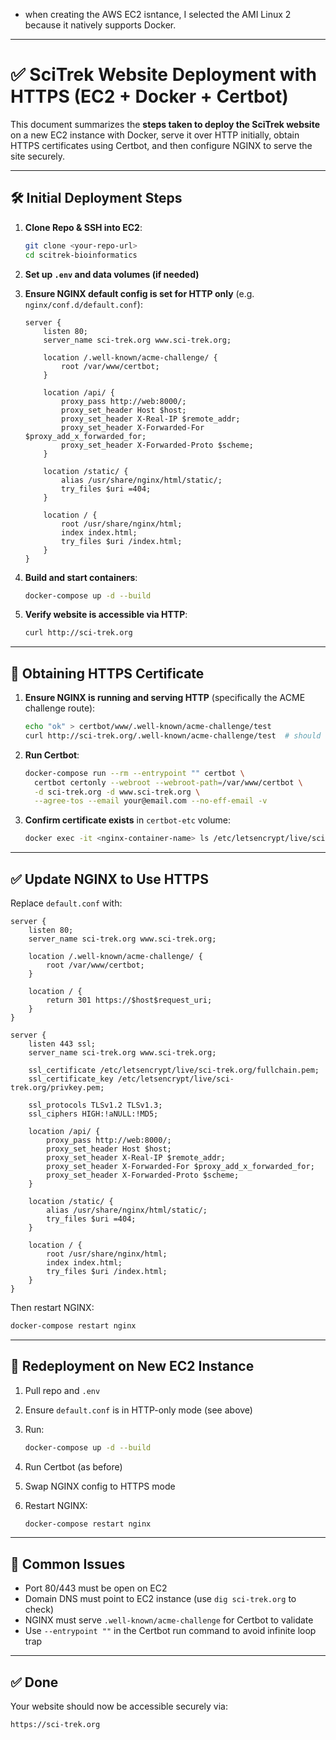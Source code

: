 * when creating the AWS EC2 isntance, I selected the AMI Linux 2 because it natively supports Docker. 



------

# ✅ SciTrek Website Deployment with HTTPS (EC2 + Docker + Certbot)

This document summarizes the **steps taken to deploy the SciTrek website** on a new EC2 instance with Docker, serve it over HTTP initially, obtain HTTPS certificates using Certbot, and then configure NGINX to serve the site securely.

---

## 🛠️ Initial Deployment Steps

1. **Clone Repo & SSH into EC2**:

   ```bash
   git clone <your-repo-url>
   cd scitrek-bioinformatics
   ```

2. **Set up `.env` and data volumes (if needed)**

3. **Ensure NGINX default config is set for HTTP only** (e.g. `nginx/conf.d/default.conf`):

   ```nginx
   server {
       listen 80;
       server_name sci-trek.org www.sci-trek.org;

       location /.well-known/acme-challenge/ {
           root /var/www/certbot;
       }

       location /api/ {
           proxy_pass http://web:8000/;
           proxy_set_header Host $host;
           proxy_set_header X-Real-IP $remote_addr;
           proxy_set_header X-Forwarded-For $proxy_add_x_forwarded_for;
           proxy_set_header X-Forwarded-Proto $scheme;
       }

       location /static/ {
           alias /usr/share/nginx/html/static/;
           try_files $uri =404;
       }

       location / {
           root /usr/share/nginx/html;
           index index.html;
           try_files $uri /index.html;
       }
   }
   ```

4. **Build and start containers**:

   ```bash
   docker-compose up -d --build
   ```

5. **Verify website is accessible via HTTP**:

   ```bash
   curl http://sci-trek.org
   ```

---

## 🔐 Obtaining HTTPS Certificate

1. **Ensure NGINX is running and serving HTTP** (specifically the ACME challenge route):

   ```bash
   echo "ok" > certbot/www/.well-known/acme-challenge/test
   curl http://sci-trek.org/.well-known/acme-challenge/test  # should return "ok"
   ```

2. **Run Certbot**:

   ```bash
   docker-compose run --rm --entrypoint "" certbot \
     certbot certonly --webroot --webroot-path=/var/www/certbot \
     -d sci-trek.org -d www.sci-trek.org \
     --agree-tos --email your@email.com --no-eff-email -v
   ```

3. **Confirm certificate exists** in `certbot-etc` volume:

   ```bash
   docker exec -it <nginx-container-name> ls /etc/letsencrypt/live/sci-trek.org/
   ```

---

## ✅ Update NGINX to Use HTTPS

Replace `default.conf` with:

```nginx
server {
    listen 80;
    server_name sci-trek.org www.sci-trek.org;

    location /.well-known/acme-challenge/ {
        root /var/www/certbot;
    }

    location / {
        return 301 https://$host$request_uri;
    }
}

server {
    listen 443 ssl;
    server_name sci-trek.org www.sci-trek.org;

    ssl_certificate /etc/letsencrypt/live/sci-trek.org/fullchain.pem;
    ssl_certificate_key /etc/letsencrypt/live/sci-trek.org/privkey.pem;

    ssl_protocols TLSv1.2 TLSv1.3;
    ssl_ciphers HIGH:!aNULL:!MD5;

    location /api/ {
        proxy_pass http://web:8000/;
        proxy_set_header Host $host;
        proxy_set_header X-Real-IP $remote_addr;
        proxy_set_header X-Forwarded-For $proxy_add_x_forwarded_for;
        proxy_set_header X-Forwarded-Proto $scheme;
    }

    location /static/ {
        alias /usr/share/nginx/html/static/;
        try_files $uri =404;
    }

    location / {
        root /usr/share/nginx/html;
        index index.html;
        try_files $uri /index.html;
    }
}
```

Then restart NGINX:

```bash
docker-compose restart nginx
```

---

## 🔁 Redeployment on New EC2 Instance

1. Pull repo and `.env`
2. Ensure `default.conf` is in HTTP-only mode (see above)
3. Run:

   ```bash
   docker-compose up -d --build
   ```
4. Run Certbot (as before)
5. Swap NGINX config to HTTPS mode
6. Restart NGINX:

   ```bash
   docker-compose restart nginx
   ```

---

## 📌 Common Issues

* Port 80/443 must be open on EC2
* Domain DNS must point to EC2 instance (use `dig sci-trek.org` to check)
* NGINX must serve `.well-known/acme-challenge` for Certbot to validate
* Use `--entrypoint ""` in the Certbot run command to avoid infinite loop trap

---

## ✅ Done

Your website should now be accessible securely via:

```
https://sci-trek.org
```


